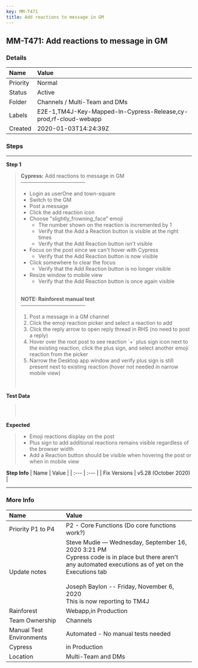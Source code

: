 ```yaml
---
key: MM-T471
title: Add reactions to message in GM
---
```


## MM-T471: Add reactions to message in GM

### Details

| Name     | Value                                                            |
| :------- | :--------------------------------------------------------------- |
| Priority | Normal                                                           |
| Status   | Active                                                           |
| Folder   | Channels / Multi-Team and DMs                                    |
| Labels   | E2E-1,TM4J-Key-Mapped-In-Cypress-Release,cy-prod,rf-cloud-webapp |
| Created  | 2020-01-03T14:24:39Z                                             |

### Steps

<hr/>

**Step 1**

> <article><strong>Cypress:</strong> Add reactions to message in GM<br>–––––––––––––––––––––––––<ul><li>Login as userOne and town-square</li><li>Switch to the GM</li><li>Post a message</li><li>Click the add reaction icon</li><li>Choose "slightly_frowning_face" emoji<ul><li>The number shown on the reaction is incremented by 1</li><li>Verify that the Add a Reaction button is visible at the right times</li><li>Verify that the Add Reaction button isn't visible</li></ul></li><li>Focus on the post since we can't hover with Cypress<ul><li>Verify that the Add Reaction button is now visible</li></ul></li><li>Click somewhere to clear the focus<ul><li>Verify that the Add Reaction button is no longer visible</li></ul></li><li>Resize window to mobile view<ul><li>Verify that the Add Reaction button is once again visible</li></ul></li></ul><br><strong>NOTE: Rainforest manual test</strong><br>–––––––––––––––––––––––––<ol><li>Post a message in a GM channel</li><li>Click the emoji reaction picker and select a reaction to add</li><li>Click the reply arrow to open reply thread in RHS (no need to post a reply)</li><li>Hover over the root post to see reaction `+` plus sign icon next to the existing reaction, click the plus sign, and select another emoji reaction from the picker</li><li>Narrow the Desktop app window and verify plus sign is still present next to existing reaction (hover not needed in narrow mobile view)</li></ol><br></article>

**Test Data**

> <article><br><br></article>

**Expected**

> <article><ul><li>Emoji reactions display on the post</li><li>Plus sign to add additional reactions remains visible regardless of the browser width</li><li>Add a Reaction button should be visible when hovering the post or when in mobile view</li></ul></article>

**Step Info**
| Name | Value |
| :--- | :--- |
| Fix Versions | v5.28 (October 2020) |

<hr/>

### More Info

| Name                     | Value                                                                                                                                                                                                                                               |
| :----------------------- | :-------------------------------------------------------------------------------------------------------------------------------------------------------------------------------------------------------------------------------------------------- |
| Priority P1 to P4        | P2 - Core Functions (Do core functions work?)                                                                                                                                                                                                       |
| Update notes             | Steve Mudie — Wednesday, September 16, 2020 3:21 PM<br />Cypress code is in place but there aren't any automated executions as of yet on the Executions tab<br /><br />Joseph Baylon -- Friday, November 6, 2020<br />This is now reporting to TM4J |
| Rainforest               | Webapp,in Production                                                                                                                                                                                                                                |
| Team Ownership           | Channels                                                                                                                                                                                                                                            |
| Manual Test Environments | Automated - No manual tests needed                                                                                                                                                                                                                  |
| Cypress                  | in Production                                                                                                                                                                                                                                       |
| Location                 | Multi-Team and DMs                                                                                                                                                                                                                                  |
